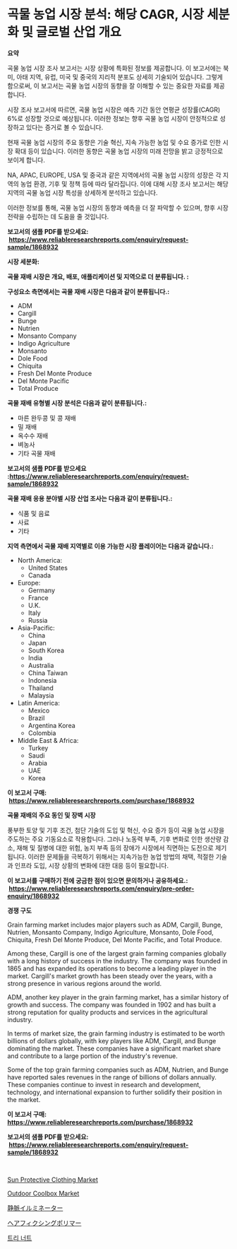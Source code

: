 <p><h1>곡물 농업 시장 분석: 해당 CAGR, 시장 세분화 및 글로벌 산업 개요</h1></p><p><strong>요약</strong></p>
<p><p>곡물 농업 시장 조사 보고서는 시장 상황에 특화된 정보를 제공합니다. 이 보고서에는 북미, 아태 지역, 유럽, 미국 및 중국의 지리적 분포도 상세히 기술되어 있습니다. 그렇게 함으로써, 이 보고서는 곡물 농업 시장의 동향을 잘 이해할 수 있는 중요한 자료를 제공합니다.</p><p>시장 조사 보고서에 따르면, 곡물 농업 시장은 예측 기간 동안 연평균 성장률(CAGR) 6%로 성장할 것으로 예상됩니다. 이러한 정보는 향후 곡물 농업 시장이 안정적으로 성장하고 있다는 증거로 볼 수 있습니다.</p><p>현재 곡물 농업 시장의 주요 동향은 기술 혁신, 지속 가능한 농업 및 수요 증가로 인한 시장 확대 등이 있습니다. 이러한 동향은 곡물 농업 시장의 미래 전망을 밝고 긍정적으로 보이게 합니다.</p><p>NA, APAC, EUROPE, USA 및 중국과 같은 지역에서의 곡물 농업 시장의 성장은 각 지역의 농업 환경, 기후 및 정책 등에 따라 달라집니다. 이에 대해 시장 조사 보고서는 해당 지역의 곡물 농업 시장 특성을 상세하게 분석하고 있습니다.</p><p>이러한 정보를 통해, 곡물 농업 시장의 동향과 예측을 더 잘 파악할 수 있으며, 향후 시장 전략을 수립하는 데 도움을 줄 것입니다.</p></p>
<p><strong>보고서의 샘플 PDF를 받으세요: &nbsp;<a href="https://www.reliableresearchreports.com/enquiry/request-sample/1868932">https://www.reliableresearchreports.com/enquiry/request-sample/1868932</a></strong></p>
<p><strong>시장 세분화:</strong></p>
<p><strong> 곡물 재배 시장은 개요, 배포, 애플리케이션 및 지역으로 더 분류됩니다. :</strong></p>
<p><strong>구성요소 측면에서는 곡물 재배 시장은 다음과 같이 분류됩니다.:</strong></p>
<p><ul><li>ADM</li><li>Cargill</li><li>Bunge</li><li>Nutrien</li><li>Monsanto Company</li><li>Indigo Agriculture</li><li>Monsanto</li><li>Dole Food</li><li>Chiquita</li><li>Fresh Del Monte Produce</li><li>Del Monte Pacific</li><li>Total Produce</li></ul></p>
<p><strong> 곡물 재배 유형별 시장 분석은 다음과 같이 분류됩니다.:</strong></p>
<p><ul><li>마른 완두콩 및 콩 재배</li><li>밀 재배</li><li>옥수수 재배</li><li>벼농사</li><li>기타 곡물 재배</li></ul></p>
<p><strong>보고서의 샘플 PDF를 받으세요 :<a href="https://www.reliableresearchreports.com/enquiry/request-sample/1868932">https://www.reliableresearchreports.com/enquiry/request-sample/1868932</a></strong></p>
<p><strong> 곡물 재배 응용 분야별 시장 산업 조사는 다음과 같이 분류됩니다.:</strong></p>
<p><ul><li>식품 및 음료</li><li>사료</li><li>기타</li></ul></p>
<p><strong>지역 측면에서 곡물 재배 지역별로 이용 가능한 시장 플레이어는 다음과 같습니다.:</strong></p>
<p><ul>
    <li>
        North America:
        <ul>
            <li>United States</li>
            <li>Canada</li>
        </ul>
    </li>
    <li>
        Europe:
        <ul>
            <li>Germany</li>
            <li>France</li>
            <li>U.K.</li>
            <li>Italy</li>
            <li>Russia</li>
        </ul>
    </li>
    <li>
        Asia-Pacific:
        <ul>
            <li>China</li>
            <li>Japan</li>
            <li>South Korea</li>
            <li>India</li>
            <li>Australia</li>
            <li>China Taiwan</li>
            <li>Indonesia</li>
            <li>Thailand</li>
            <li>Malaysia</li>
        </ul>
    </li>
    <li>
        Latin America:
        <ul>
            <li>Mexico</li>
            <li>Brazil</li>
            <li>Argentina Korea</li>
            <li>Colombia</li>
        </ul>
    </li>
    <li>
        Middle East & Africa:
        <ul>
            <li>Turkey</li>
            <li>Saudi</li>
            <li>Arabia</li>
            <li>UAE</li>
            <li>Korea</li>
        </ul>
    </li>
    </ul></p>
<p><strong>이 보고서 구매: &nbsp;<a href="https://www.reliableresearchreports.com/purchase/1868932">https://www.reliableresearchreports.com/purchase/1868932</a></strong></p>
<p><strong>곡물 재배의 주요 동인 및 장벽 시장</strong></p>
<p><p>풍부한 토양 및 기후 조건, 첨단 기술의 도입 및 혁신, 수요 증가 등이 곡물 농업 시장을 주도하는 주요 기동요소로 작용합니다. 그러나 노동력 부족, 기후 변화로 인한 생산량 감소, 재해 및 질병에 대한 위험, 농지 부족 등의 장애가 시장에서 직면하는 도전으로 제기됩니다. 이러한 문제들을 극복하기 위해서는 지속가능한 농업 방법의 채택, 적절한 기술과 인프라 도입, 시장 상황의 변화에 대한 대응 등이 필요합니다.</p></p>
<p><strong>이 보고서를 구매하기 전에 궁금한 점이 있으면 문의하거나 공유하세요.: &nbsp;<a href="https://www.reliableresearchreports.com/enquiry/pre-order-enquiry/1868932">https://www.reliableresearchreports.com/enquiry/pre-order-enquiry/1868932</a></strong></p>
<p><strong>경쟁 구도</strong></p>
<p><p>Grain farming market includes major players such as ADM, Cargill, Bunge, Nutrien, Monsanto Company, Indigo Agriculture, Monsanto, Dole Food, Chiquita, Fresh Del Monte Produce, Del Monte Pacific, and Total Produce.</p><p>Among these, Cargill is one of the largest grain farming companies globally with a long history of success in the industry. The company was founded in 1865 and has expanded its operations to become a leading player in the market. Cargill's market growth has been steady over the years, with a strong presence in various regions around the world.</p><p>ADM, another key player in the grain farming market, has a similar history of growth and success. The company was founded in 1902 and has built a strong reputation for quality products and services in the agricultural industry.</p><p>In terms of market size, the grain farming industry is estimated to be worth billions of dollars globally, with key players like ADM, Cargill, and Bunge dominating the market. These companies have a significant market share and contribute to a large portion of the industry's revenue.</p><p>Some of the top grain farming companies such as ADM, Nutrien, and Bunge have reported sales revenues in the range of billions of dollars annually. These companies continue to invest in research and development, technology, and international expansion to further solidify their position in the market.</p></p>
<p><strong>이 보고서 구매: &nbsp; <a href="https://www.reliableresearchreports.com/purchase/1868932">https://www.reliableresearchreports.com/purchase/1868932</a></strong></p>
<p><strong>보고서의 샘플 PDF를 받으세요: &nbsp;<a href="https://www.reliableresearchreports.com/enquiry/request-sample/1868932">https://www.reliableresearchreports.com/enquiry/request-sample/1868932</a></strong><strong></strong></p>
<p>&nbsp;</p>
<p><p><a href="https://github.com/FassouRP/Market-Research-Report-List-3/blob/main/sun-protective-clothing-market.md">Sun Protective Clothing Market</a></p><p><a href="https://github.com/rahu1506/Market-Research-Report-List-3/blob/main/outdoor-coolbox-market.md">Outdoor Coolbox Market</a></p><p><a href="https://medium.com/@chloekessler01/%E3%83%99%E3%82%A4%E3%83%B3-%E3%82%A4%E3%83%AB%E3%83%9F%E3%83%8D%E3%83%BC%E3%82%BF%E3%83%BC%E5%B8%82%E5%A0%B4-%E5%B8%82%E5%A0%B4%E6%88%90%E9%95%B7%E7%8E%87-%E5%B8%82%E5%A0%B4%E3%83%88%E3%83%AC%E3%83%B3%E3%83%89-%E6%88%90%E9%95%B7%E6%88%A6%E7%95%A5%E3%81%AB%E9%96%A2%E3%81%99%E3%82%8B%E3%82%A4%E3%83%B3%E3%82%B5%E3%82%A4%E3%83%88-49a4975ec58d">静脈イルミネーター</a></p><p><a href="https://github.com/nxboeu02965442/Market-Research-Report-List-1/blob/main/45210313532.md">ヘアフィクシングポリマー</a></p><p><a href="https://github.com/mpodehpw07370073/Market-Research-Report-List-1/blob/main/72996003075.md">트리 너트</a></p></p>
